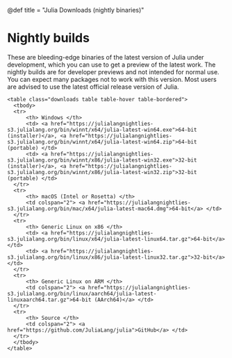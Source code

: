 
@def title = "Julia Downloads (nightly binaries)"


# Nightly builds

These are bleeding-edge binaries of the latest version of Julia under
development, which you can use to get a preview of the latest work.
The nightly builds are for developer previews and not intended for
normal use. You can expect many packages not to work with this version.
Most users are advised to use the latest official release version of Julia.

~~~
<table class="downloads table table-hover table-bordered">
  <tbody>
  <tr>
      <th> Windows </th>
      <td> <a href="https://julialangnightlies-s3.julialang.org/bin/winnt/x64/julia-latest-win64.exe">64-bit (installer)</a>, <a href="https://julialangnightlies-s3.julialang.org/bin/winnt/x64/julia-latest-win64.zip">64-bit (portable) </td>
      <td> <a href="https://julialangnightlies-s3.julialang.org/bin/winnt/x86/julia-latest-win32.exe">32-bit (installer)</a>, <a href="https://julialangnightlies-s3.julialang.org/bin/winnt/x86/julia-latest-win32.zip">32-bit (portable) </td>
  </tr>
  <tr>
      <th> macOS (Intel or Rosetta) </th>
      <td colspan="2"> <a href="https://julialangnightlies-s3.julialang.org/bin/mac/x64/julia-latest-mac64.dmg">64-bit</a> </td>
  </tr>
  <tr>
      <th> Generic Linux on x86 </th>
      <td> <a href="https://julialangnightlies-s3.julialang.org/bin/linux/x64/julia-latest-linux64.tar.gz">64-bit</a> </td>
      <td> <a href="https://julialangnightlies-s3.julialang.org/bin/linux/x86/julia-latest-linux32.tar.gz">32-bit</a> </td>
  </tr>
  <tr>
      <th> Generic Linux on ARM </th>
      <td colspan="2"> <a href="https://julialangnightlies-s3.julialang.org/bin/linux/aarch64/julia-latest-linuxaarch64.tar.gz">64-bit (AArch64)</a> </td>
  </tr>
  <tr>
      <th> Source </th>
      <td colspan="2"> <a href="https://github.com/JuliaLang/julia">GitHub</a> </td>
  </tr>
  </tbody>
</table>
~~~
